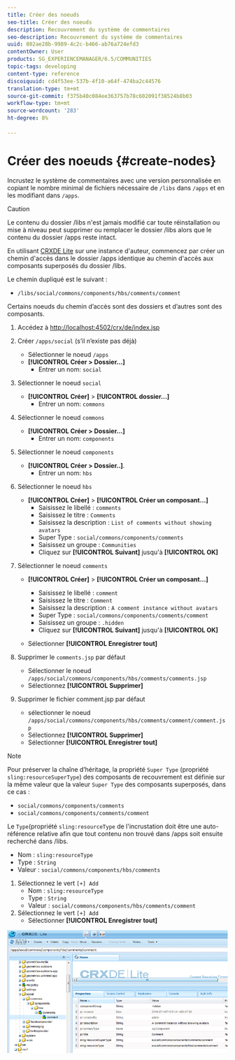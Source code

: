 ```yaml
---
title: Créer des noeuds
seo-title: Créer des noeuds
description: Recouvrement du système de commentaires
seo-description: Recouvrement du système de commentaires
uuid: 802ae28b-9989-4c2c-b466-ab76a724efd3
contentOwner: User
products: SG_EXPERIENCEMANAGER/6.5/COMMUNITIES
topic-tags: developing
content-type: reference
discoiquuid: cd4f53ee-537b-4f10-a64f-474ba2c44576
translation-type: tm+mt
source-git-commit: f375b40c084ee363757b78c602091f38524b8b03
workflow-type: tm+mt
source-wordcount: '283'
ht-degree: 8%

---
```



# Créer des noeuds {#create-nodes}

Incrustez le système de commentaires avec une version personnalisée en copiant le nombre minimal de fichiers nécessaire de `/libs` dans `/apps` et en les modifiant dans `/apps`.

>[!CAUTION]
>
>Le contenu du dossier /libs n&#39;est jamais modifié car toute réinstallation ou mise à niveau peut supprimer ou remplacer le dossier /libs alors que le contenu du dossier /apps reste intact.

En utilisant [CRXDE Lite](../../help/sites-developing/developing-with-crxde-lite.md) sur une instance d&#39;auteur, commencez par créer un chemin d&#39;accès dans le dossier /apps identique au chemin d&#39;accès aux composants superposés du dossier /libs.

Le chemin dupliqué est le suivant :

* `/libs/social/commons/components/hbs/comments/comment`

Certains noeuds du chemin d’accès sont des dossiers et d’autres sont des composants.

1. Accédez à [http://localhost:4502/crx/de/index.jsp](http://localhost:4502/crx/de/index.jsp)
1. Créer `/apps/social` (s’il n’existe pas déjà)
   * Sélectionner le noeud `/apps`
   * **[!UICONTROL Créer > Dossier...]**
      * Entrer un nom: `social`
1. Sélectionner le noeud `social`
   * **[!UICONTROL Créer]** >  **[!UICONTROL dossier...]**
      * Entrer un nom: `commons`
1. Sélectionner le noeud `commons`
   * **[!UICONTROL Créer > Dossier...]**
      * Entrer un nom: `components`
1. Sélectionner le noeud `components`
   * **[!UICONTROL Créer > Dossier..]**.
      * Entrer un nom: `hbs`
1. Sélectionner le noeud `hbs`
   * **[!UICONTROL Créer]** >  **[!UICONTROL Créer un composant...]**
      * Saisissez le libellé : `comments`
      * Saisissez le titre : `Comments`
      * Saisissez la description : `List of comments without showing avatars`
      * Super Type : `social/commons/components/comments`
      * Saisissez un groupe : `Communities`
      * Cliquez sur **[!UICONTROL Suivant]** jusqu&#39;à **[!UICONTROL OK]**
1. Sélectionner le noeud `comments`

   * **[!UICONTROL Créer]** >  **[!UICONTROL Créer un composant...]**

      * Saisissez le libellé : `comment`
      * Saisissez le titre : `Comment`
      * Saisissez la description : `A comment instance without avatars`
      * Super Type : `social/commons/components/comments/comment`
      * Saisissez un groupe : `.hidden`
      * Cliquez sur **[!UICONTROL Suivant]** jusqu&#39;à **[!UICONTROL OK]**
   * Sélectionner **[!UICONTROL Enregistrer tout]**
1. Supprimer le `comments.jsp` par défaut
   * Sélectionner le noeud `/apps/social/commons/components/hbs/comments/comments.jsp`
   * Sélectionnez **[!UICONTROL Supprimer]**
1. Supprimer le fichier comment.jsp par défaut
   * sélectionner le noeud `/apps/social/commons/components/hbs/comments/comment/comment.jsp`
   * Sélectionnez **[!UICONTROL Supprimer]**
   * Sélectionner **[!UICONTROL Enregistrer tout]**

>[!NOTE]
>
>Pour préserver la chaîne d’héritage, la propriété `Super Type` (propriété `sling:resourceSuperType`) des composants de recouvrement est définie sur la même valeur que la valeur `Super Type` des composants superposés, dans ce cas :
>
>* `social/commons/components/comments`
>* `social/commons/components/comments/comment`


Le `Type`(propriété `sling:resourceType` de l&#39;incrustation doit être une auto-référence relative afin que tout contenu non trouvé dans /apps soit ensuite recherché dans /libs.
* Nom : `sling:resourceType`
* Type : `String`
* Valeur : `social/commons/components/hbs/comments`

1. Sélectionnez le vert `[+] Add`
   * Nom : `sling:resourceType`
   * Type : `String`
   * Valeur : `social/commons/components/hbs/comments/comment`
1. Sélectionnez le vert `[+] Add`
   * Sélectionner **[!UICONTROL Enregistrer tout]**

![create-nodes](assets/create-nodes.png)

